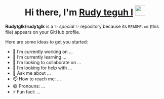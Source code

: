 <h1 align="center">Hi there, I'm <a href="https://www.blackcater.win/" target="_blank">Rudy teguh l</a> <img
src="https://github.com/blackcater/blackcater/raw/main/images/Hi.gif" height="32" /></h1>

**Rudytglk/rudytglk** is a ✨ _special_ ✨ repository because its `README.md` (this file) appears on your GitHub profile.

Here are some ideas to get you started:

- 🔭 I’m currently working on ...
- 🌱 I’m currently learning ...
- 👯 I’m looking to collaborate on ...
- 🤔 I’m looking for help with ...
- 💬 Ask me about ...
- 📫 How to reach me: ...
- 😄 Pronouns: ...
- ⚡ Fun fact: ...

